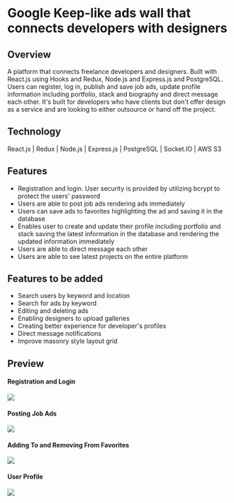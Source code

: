 # Google Keep-like ads wall that connects developers with designers

## Overview

A platform that connects freelance developers and designers. Built with React.js using Hooks and Redux, Node.js and Express.js and PostgreSQL. Users can register, log in, publish and save job ads, update profile information including portfolio, stack and biography and direct message each other. It's built for developers who have clients but don't offer design as a service and are looking to either outsource or hand off the project.

## Technology

React.js | Redux | Node.js | Express.js | PostgreSQL | Socket.IO | AWS S3

## Features

-   Registration and login. User security is provided by utilizing bcrypt to protect the users' password
-   Users are able to post job ads rendering ads immediately
-   Users can save ads to favorites highlighting the ad and saving it in the database
-   Enables user to create and update their profile including portfolio and stack saving the latest information in the database and rendering the updated information immediately
-   Users are able to direct message each other
-   Users are able to see latest projects on the entire platform

## Features to be added

-   Search users by keyword and location
-   Search for ads by keyword
-   Editing and deleting ads
-   Enabling designers to upload galleries
-   Creating better experience for developer's profiles
-   Direct message notifications
-   Improve masonry style layout grid

## Preview

#### Registration and Login

<img src='./login.gif' />

#### Posting Job Ads

<img src='./postad.gif' />

#### Adding To and Removing From Favorites

<img src='./favorites.gif' />

#### User Profile

<img src='./portfolio.gif' />
